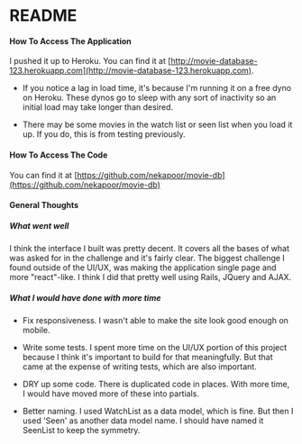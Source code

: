 # README


#### How To Access The Application

I pushed it up to Heroku. You can find it at [http://movie-database-123.herokuapp.com](http://movie-database-123.herokuapp.com). 

* If you notice a lag in load time, it's because I'm running it on a free dyno on Heroku. These dynos go to sleep with any sort of inactivity so an initial load may take longer than desired.

* There may be some movies in the watch list or seen list when you load it up. If you do, this is from testing previously.

#### How To Access The Code

You can find it at [https://github.com/nekapoor/movie-db](https://github.com/nekapoor/movie-db)

#### General Thoughts

##### What went well

I think the interface I built was pretty decent. It covers all the bases of what was asked for in the challenge and it's fairly clear.  The biggest challenge I found outside of the UI/UX, was making the application single page and more "react"-like. I think I did that pretty well using Rails, JQuery and AJAX. 

##### What I would have done with more time

* Fix responsiveness. I wasn't able to make the site look good enough on mobile. 

* Write some tests. I spent more time on the UI/UX portion of this project because I think it's important to build for that meaningfully. But that came at the expense of writing tests, which are also important. 

* DRY up some code. There is duplicated code in places. With more time, I would have moved more of these into partials. 

* Better naming. I used WatchList as a data model, which is fine. But then I used 'Seen' as another data model name. I should have named it SeenList to keep the symmetry.  
